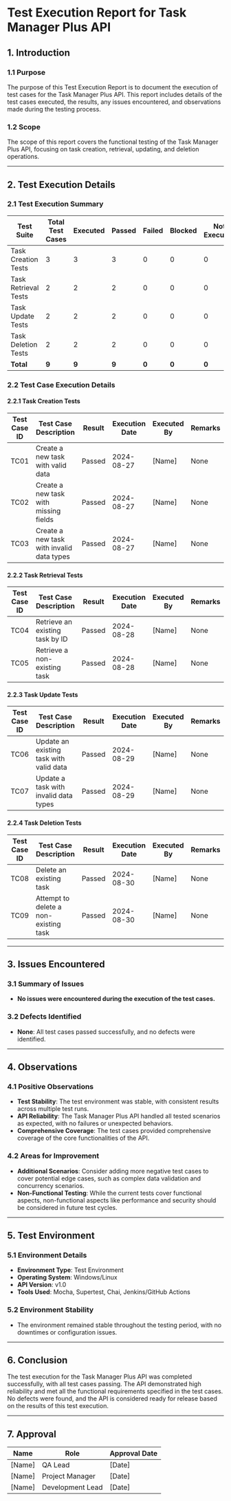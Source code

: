 # Test Execution Report for Task Manager Plus API

## 1. Introduction

### 1.1 Purpose
The purpose of this Test Execution Report is to document the execution of test cases for the Task Manager Plus API. This report includes details of the test cases executed, the results, any issues encountered, and observations made during the testing process.

### 1.2 Scope
The scope of this report covers the functional testing of the Task Manager Plus API, focusing on task creation, retrieval, updating, and deletion operations.

---

## 2. Test Execution Details

### 2.1 Test Execution Summary

| Test Suite             | Total Test Cases | Executed | Passed | Failed | Blocked | Not Executed |
|------------------------|------------------|----------|--------|--------|---------|--------------|
| Task Creation Tests     | 3                | 3        | 3      | 0      | 0       | 0            |
| Task Retrieval Tests    | 2                | 2        | 2      | 0      | 0       | 0            |
| Task Update Tests       | 2                | 2        | 2      | 0      | 0       | 0            |
| Task Deletion Tests     | 2                | 2        | 2      | 0      | 0       | 0            |
| **Total**               | **9**            | **9**    | **9**  | **0**  | **0**   | **0**        |

### 2.2 Test Case Execution Details

#### 2.2.1 Task Creation Tests

| Test Case ID | Test Case Description                          | Result  | Execution Date | Executed By | Remarks     |
|--------------|------------------------------------------------|---------|----------------|-------------|-------------|
| TC01         | Create a new task with valid data              | Passed  | 2024-08-27     | [Name]      | None        |
| TC02         | Create a new task with missing fields          | Passed  | 2024-08-27     | [Name]      | None        |
| TC03         | Create a new task with invalid data types      | Passed  | 2024-08-27     | [Name]      | None        |

#### 2.2.2 Task Retrieval Tests

| Test Case ID | Test Case Description                          | Result  | Execution Date | Executed By | Remarks     |
|--------------|------------------------------------------------|---------|----------------|-------------|-------------|
| TC04         | Retrieve an existing task by ID                | Passed  | 2024-08-28     | [Name]      | None        |
| TC05         | Retrieve a non-existing task                   | Passed  | 2024-08-28     | [Name]      | None        |

#### 2.2.3 Task Update Tests

| Test Case ID | Test Case Description                          | Result  | Execution Date | Executed By | Remarks     |
|--------------|------------------------------------------------|---------|----------------|-------------|-------------|
| TC06         | Update an existing task with valid data        | Passed  | 2024-08-29     | [Name]      | None        |
| TC07         | Update a task with invalid data types          | Passed  | 2024-08-29     | [Name]      | None        |

#### 2.2.4 Task Deletion Tests

| Test Case ID | Test Case Description                          | Result  | Execution Date | Executed By | Remarks     |
|--------------|------------------------------------------------|---------|----------------|-------------|-------------|
| TC08         | Delete an existing task                        | Passed  | 2024-08-30     | [Name]      | None        |
| TC09         | Attempt to delete a non-existing task          | Passed  | 2024-08-30     | [Name]      | None        |

---

## 3. Issues Encountered

### 3.1 Summary of Issues
- **No issues were encountered during the execution of the test cases.**

### 3.2 Defects Identified
- **None**: All test cases passed successfully, and no defects were identified.

---

## 4. Observations

### 4.1 Positive Observations
- **Test Stability**: The test environment was stable, with consistent results across multiple test runs.
- **API Reliability**: The Task Manager Plus API handled all tested scenarios as expected, with no failures or unexpected behaviors.
- **Comprehensive Coverage**: The test cases provided comprehensive coverage of the core functionalities of the API.

### 4.2 Areas for Improvement
- **Additional Scenarios**: Consider adding more negative test cases to cover potential edge cases, such as complex data validation and concurrency scenarios.
- **Non-Functional Testing**: While the current tests cover functional aspects, non-functional aspects like performance and security should be considered in future test cycles.

---

## 5. Test Environment

### 5.1 Environment Details

- **Environment Type**: Test Environment
- **Operating System**: Windows/Linux
- **API Version**: v1.0
- **Tools Used**: Mocha, Supertest, Chai, Jenkins/GitHub Actions

### 5.2 Environment Stability
- The environment remained stable throughout the testing period, with no downtimes or configuration issues.

---

## 6. Conclusion

The test execution for the Task Manager Plus API was completed successfully, with all test cases passing. The API demonstrated high reliability and met all the functional requirements specified in the test cases. No defects were found, and the API is considered ready for release based on the results of this test execution.

---

## 7. Approval

| Name           | Role                | Approval Date  |
|----------------|---------------------|----------------|
| [Name]         | QA Lead             | [Date]         |
| [Name]         | Project Manager     | [Date]         |
| [Name]         | Development Lead    | [Date]         |

